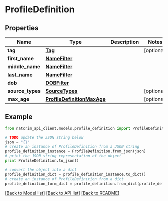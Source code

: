 # ProfileDefinition


## Properties
Name | Type | Description | Notes
------------ | ------------- | ------------- | -------------
**tag** | [**Tag**](Tag.md) |  | [optional] 
**first_name** | [**NameFilter**](NameFilter.md) |  | 
**middle_name** | [**NameFilter**](NameFilter.md) |  | 
**last_name** | [**NameFilter**](NameFilter.md) |  | 
**dob** | [**DOBFilter**](DOBFilter.md) |  | 
**source_types** | [**SourceTypes**](SourceTypes.md) |  | [optional] 
**max_age** | [**ProfileDefinitionMaxAge**](ProfileDefinitionMaxAge.md) |  | [optional] 

## Example

```python
from natcrim_api_client.models.profile_definition import ProfileDefinition

# TODO update the JSON string below
json = "{}"
# create an instance of ProfileDefinition from a JSON string
profile_definition_instance = ProfileDefinition.from_json(json)
# print the JSON string representation of the object
print ProfileDefinition.to_json()

# convert the object into a dict
profile_definition_dict = profile_definition_instance.to_dict()
# create an instance of ProfileDefinition from a dict
profile_definition_form_dict = profile_definition.from_dict(profile_definition_dict)
```
[[Back to Model list]](../README.md#documentation-for-models) [[Back to API list]](../README.md#documentation-for-api-endpoints) [[Back to README]](../README.md)


